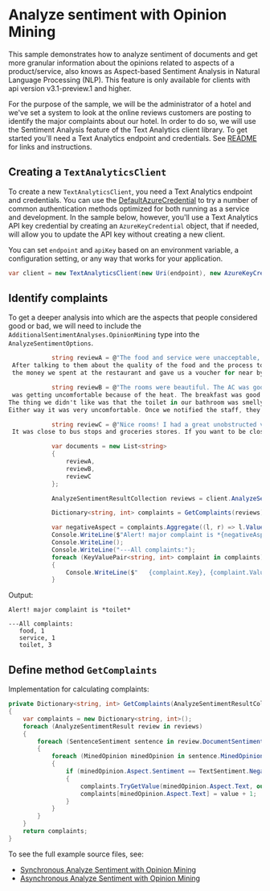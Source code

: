 # Analyze sentiment with Opinion Mining

This sample demonstrates how to analyze sentiment of documents and get more granular information about the opinions related to aspects of a product/service, also knows as Aspect-based Sentiment Analysis in Natural Language Processing (NLP). This feature is only available for clients with api version v3.1-preview.1 and higher.

For the purpose of the sample, we will be the administrator of a hotel and we've set a system to look at the online reviews customers are posting to identify the major complaints about our hotel.
In order to do so, we will use the Sentiment Analysis feature of the Text Analytics client library. To get started you'll need a Text Analytics endpoint and credentials.  See [README][README] for links and instructions.

## Creating a `TextAnalyticsClient`

To create a new `TextAnalyticsClient`, you need a Text Analytics endpoint and credentials.  You can use the [DefaultAzureCredential][DefaultAzureCredential] to try a number of common authentication methods optimized for both running as a service and development.  In the sample below, however, you'll use a Text Analytics API key credential by creating an `AzureKeyCredential` object, that if needed, will allow you to update the API key without creating a new client.

You can set `endpoint` and `apiKey` based on an environment variable, a configuration setting, or any way that works for your application.

```C# Snippet:TextAnalyticsSample1CreateClient
var client = new TextAnalyticsClient(new Uri(endpoint), new AzureKeyCredential(apiKey));
```

## Identify complaints

To get a deeper analysis into which are the aspects that people considered good or bad, we will need to include the `AdditionalSentimentAnalyses.OpinionMining` type into the `AnalyzeSentimentOptions`.

```C# Snippet:TAAnalyzeSentimentWithOpinionMining
            string reviewA = @"The food and service were unacceptable, but the concierge were nice.
 After talking to them about the quality of the food and the process to get room service they refunded 
 the money we spent at the restaurant and gave us a voucher for near by restaurants.";

            string reviewB = @"The rooms were beautiful. The AC was good and quiet, which was key for us as outside it was 100F and our baby
 was getting uncomfortable because of the heat. The breakfast was good too with good options and good servicing times.
The thing we didn't like was that the toilet in our bathroom was smelly. It could have been that the toilet was not cleaned before we arrived.
Either way it was very uncomfortable. Once we notified the staff, they came and cleaned it and left candles.";

            string reviewC = @"Nice rooms! I had a great unobstructed view of the Microsoft campus but bathrooms were old and the toilet was dirty when we arrived. 
 It was close to bus stops and groceries stores. If you want to be close to campus I will recommend it, otherwise, might be better to stay in a cleaner one.";

            var documents = new List<string>
            {
                reviewA,
                reviewB,
                reviewC
            };

            AnalyzeSentimentResultCollection reviews = client.AnalyzeSentimentBatch(documents, options: new AnalyzeSentimentOptions() { AdditionalSentimentAnalyses = AdditionalSentimentAnalyses.OpinionMining });

            Dictionary<string, int> complaints = GetComplaints(reviews);

            var negativeAspect = complaints.Aggregate((l, r) => l.Value > r.Value ? l : r).Key;
            Console.WriteLine($"Alert! major complaint is *{negativeAspect}*");
            Console.WriteLine();
            Console.WriteLine("---All complaints:");
            foreach (KeyValuePair<string, int> complaint in complaints)
            {
                Console.WriteLine($"   {complaint.Key}, {complaint.Value}");
            }
```

Output:
```
Alert! major complaint is *toilet*

---All complaints:
   food, 1
   service, 1
   toilet, 3
```

## Define method `GetComplaints`
Implementation for calculating complaints:

```C# Snippet:TAGetComplaints
private Dictionary<string, int> GetComplaints(AnalyzeSentimentResultCollection reviews)
{
    var complaints = new Dictionary<string, int>();
    foreach (AnalyzeSentimentResult review in reviews)
    {
        foreach (SentenceSentiment sentence in review.DocumentSentiment.Sentences)
        {
            foreach (MinedOpinion minedOpinion in sentence.MinedOpinions)
            {
                if (minedOpinion.Aspect.Sentiment == TextSentiment.Negative)
                {
                    complaints.TryGetValue(minedOpinion.Aspect.Text, out var value);
                    complaints[minedOpinion.Aspect.Text] = value + 1;
                }
            }
        }
    }
    return complaints;
}
```


To see the full example source files, see:
* [Synchronous Analyze Sentiment with Opinion Mining](https://github.com/Azure/azure-sdk-for-net/blob/master/sdk/textanalytics/Azure.AI.TextAnalytics//tests/samples/Sample2.1_AnalyzeSentimentWithOpinionMining.cs)
* [Asynchronous Analyze Sentiment with Opinion Mining](https://github.com/Azure/azure-sdk-for-net/blob/master/sdk/textanalytics/Azure.AI.TextAnalytics//tests/samples/Sample2.1_AnalyzeSentimentWithOpinionMiningAsync.cs)

[DefaultAzureCredential]: https://github.com/Azure/azure-sdk-for-net/blob/master/sdk/identity/Azure.Identity/README.md
[README]: https://github.com/Azure/azure-sdk-for-net/blob/master/sdk/textanalytics/Azure.AI.TextAnalytics/README.md